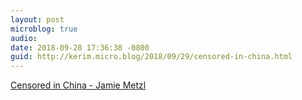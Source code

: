 ```yaml
---
layout: post
microblog: true
audio: 
date: 2018-09-28 17:36:38 -0800
guid: http://kerim.micro.blog/2018/09/29/censored-in-china.html
---
```

[Censored in China - Jamie Metzl](https://jamiemetzl.com/censored-in-china/)
